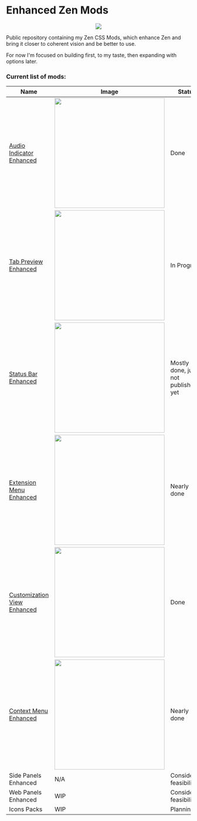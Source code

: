 # Enhanced Zen Mods

<p align="center">
  <img src="https://github.com/Kaedriz/ZenMods/blob/main/assets/Logo.png?raw=true" />
</p>

Public repository containing my Zen CSS Mods, which enhance Zen and bring it closer to coherent vision and be better to use.

For now I'm focused on building first, to my taste, then expanding with options later.

### Current list of mods:

| Name                                                                                                  | Image                                                                                                                             | Status                              |
| ----------------------------------------------------------------------------------------------------- | --------------------------------------------------------------------------------------------------------------------------------- | ----------------------------------- |
| [Audio Indicator Enhanced](https://github.com/Kaedriz/ZenMods/tree/main/AudioIndicatorEnhanced)       | <img src="https://raw.githubusercontent.com/Kaedriz/ZenMods/refs/heads/main/AudioIndicatorEnhanced/image.png" width="300px" />    | Done                                |
| [Tab Preview Enhanced](https://github.com/Kaedriz/ZenMods/tree/main/TabPreviewEnhanced)               | <img src="https://raw.githubusercontent.com/Kaedriz/ZenMods/refs/heads/main/TabPreviewEnhanced/image.png" width="300px" />        | In Progress                         |
| [Status Bar Enhanced](https://github.com/Kaedriz/ZenMods/tree/main/StatusBarEnhanced)             | <img src="https://raw.githubusercontent.com/Kaedriz/ZenMods/refs/heads/main/StatusBarEnhanced/image.png" width="300px" />       | Mostly done, just not published yet |
| [Extension Menu Enhanced](https://github.com/Kaedriz/ZenMods/tree/main/ExtensionMenuEnhanced)         | <img src="https://raw.githubusercontent.com/Kaedriz/ZenMods/refs/heads/main/ExtensionMenuEnhanced/image.png" width="300px" />     | Nearly done                         |
| [Customization View Enhanced](https://github.com/Kaedriz/ZenMods/tree/main/CustomizationViewEnhanced) | <img src="https://raw.githubusercontent.com/Kaedriz/ZenMods/refs/heads/main/CustomizationViewEnhanced/image.png" width="300px" /> | Done                                |
| [Context Menu Enhanced](https://github.com/Kaedriz/ZenMods/tree/main/ContextMenuOverhaul)             | <img src="https://raw.githubusercontent.com/Kaedriz/ZenMods/refs/heads/main/ContextMenuEnhanced/image.png" width="300px" />       | Nearly done                         |
| Side Panels Enhanced | N/A | Considering feasibility |
| Web Panels Enhanced | WIP | Considering feasibility |
| Icons Packs | WIP | Planning |